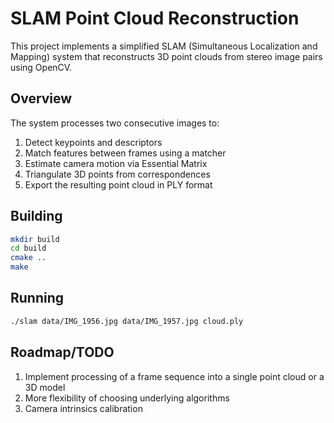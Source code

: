 # SLAM Point Cloud Reconstruction

This project implements a simplified SLAM (Simultaneous Localization and Mapping) system that reconstructs 3D point clouds from stereo image pairs using OpenCV.

## Overview

The system processes two consecutive images to:
1. Detect keypoints and descriptors
2. Match features between frames using a matcher
3. Estimate camera motion via Essential Matrix
4. Triangulate 3D points from correspondences
5. Export the resulting point cloud in PLY format

## Building

```bash
mkdir build
cd build
cmake ..
make
```

## Running

```bash
./slam data/IMG_1956.jpg data/IMG_1957.jpg cloud.ply
```

## Roadmap/TODO

1. Implement processing of a frame sequence into a single point cloud or a 3D model
2. More flexibility of choosing underlying algorithms
3. Camera intrinsics calibration